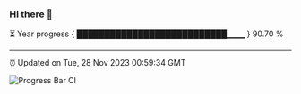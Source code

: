 ### Hi there 👋

⏳ Year progress { ███████████████████████████▁▁▁ } 90.70 %

---

⏰ Updated on Tue, 28 Nov 2023 00:59:34 GMT

![Progress Bar CI](https://github.com/JuvenileQ/Progress-Bar-CI/workflows/main/badge.svg)
